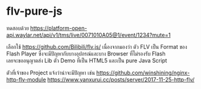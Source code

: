 # flv-pure-js
ทดสอบด้วย
https://platform-open-api.waylar.net/api/v1/tms/live/0071010A05@1/event/1234?mute=1

เลือกใช้ https://github.com/Bilibili/flv.js/ 
เนื่องจากมองว่า ตัว FLV เป็น Format ของ Flash Player
ซึ่งจะมีปัญหากับบางอุปกรณ์และบาง Browser ที่ไม่รองรับ Flash  
เลยจะขออนุญาตส่ง Lib ตัว Demo ที่เป็น HTML5 และเป็น pure Java Script


ตัวที่เจ้าของ Project แจ้งว่าน่าจะมีปัญหา เช่น
https://github.com/winshining/nginx-http-flv-module
https://www.yanxurui.cc/posts/server/2017-11-25-http-flv/
